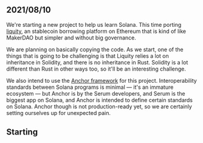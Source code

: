 ## 2021/08/10

We're starting a new project to help us learn Solana.
This time porting [liquity],
an stablecoin borrowing platform on Ethereum
that is kind of like MakerDAO
but simpler and without big governance.

[liquity]: https://github.com/liquity/dev

We are planning on basically copying the code.
As we start,
one of the things that is going to be challenging is that
Liquity relies a lot on inheritance in Solidity,
and there is no inheritance in Rust.
Solidity is a lot different than Rust in other ways too,
so it'll be an interesting challenge.

We also intend to use the [Anchor framework] for this project.
Interoperability standards between Solana programs is minimal &mdash;
it's an immature ecosystem &mdash;
but Anchor is by the Serum developers,
and Serum is the biggest app on Solana,
and Anchor is intended to define certain standards on Solana.
Anchor though is not production-ready yet,
so we are certainly setting ourselves up for unexpected pain.

[Anchor framework]: https://github.com/project-serum/anchor


## Starting


